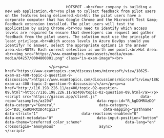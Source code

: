 <p class="card-text">
							
								HOTSPOT -<br>Your company is building a new web application.<br>You plan to collect feedback from pilot users on the features being delivered.<br>All the pilot users have a corporate computer that has Google Chrome and the Microsoft Test &amp; Feedback extension installed. The pilot users will test the application by using Chrome.<br>You need to identify which access levels are required to ensure that developers can request and gather feedback from the pilot users. The solution must use the principle of least privilege.<br>Which access levels in Azure DevOps should you identify? To answer, select the appropriate options in the answer area.<br>NOTE: Each correct selection is worth one point.<br>Hot Area:<br><img src="https://www.examtopics.com/assets/media/exam-media/04257/0004800001.png" class="in-exam-image"><br>
							
						</p><p><a href="https://www.examtopics.com/discussions/microsoft/view/18625-exam-az-400-topic-2-question-9-discussion/">https://www.examtopics.com/discussions/microsoft/view/18625-exam-az-400-topic-2-question-9-discussion/</a></p><p><a href="http://116.198.226.11/az400/topic-02-question-09.html">http://116.198.226.11/az400/topic-02-question-09.html</a></p><script src="https://giscus.app/client.js"                    data-repo="azsamples/az204"                    data-repo-id="R_kgDOMRXzDQ"                    data-category="General"                    data-category-id="DIC_kwDOMRXzDc4Cgi27"                    data-mapping="pathname"                    data-strict="1"                    data-reactions-enabled="0"                    data-emit-metadata="0"                    data-input-position="bottom"                    data-theme="preferred_color_scheme"                    data-lang="en"                    crossorigin="anonymous"                    async>                    </script>